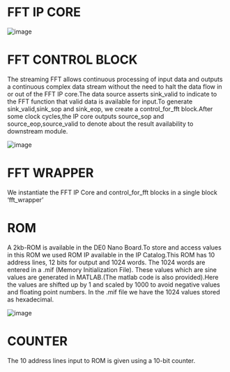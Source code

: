 # FFT IP CORE

![image](https://github.com/priyarajammalr/PROJECT/assets/115354310/af994a55-aa82-4d73-9591-c0bd1ce44883)


# FFT CONTROL BLOCK

The streaming FFT allows continuous processing of input data and outputs a continuous complex data stream without the need to halt the data flow in or out of the FFT IP core.The data source asserts sink_valid to indicate to the FFT function that valid data is available for input.To generate sink_valid,sink_sop and sink_eop, we create a control_for_fft block.After some clock cycles,the IP core outputs source_sop and source_eop,source_valid to denote about the result availability to downstream module.

![image](https://github.com/priyarajammalr/PROJECT/assets/115354310/d989793f-c125-43bd-8a85-650692b0ad0c)




# FFT WRAPPER

We instantiate the FFT IP Core and control_for_fft blocks in a single block ‘fft_wrapper’

# ROM

A 2kb-ROM is available in the DE0 Nano Board.To store and access values in this ROM we used ROM IP available in the IP Catalog.This ROM has 10 address lines, 12 bits for output and 1024 words. The 1024 words are entered in a .mif (Memory Initialization File). These values which are sine values are generated in MATLAB.(The matlab code is also provided).Here the values are shifted up by 1 and scaled by 1000 to avoid negative values and floating point numbers. In the .mif file we have the 1024 values stored as hexadecimal.

![image](https://github.com/priyarajammalr/PROJECT/assets/115354310/568b3547-a4f6-41d3-93a5-04badd6b672b)


# COUNTER

The 10 address lines input to ROM is given using a 10-bit counter.
